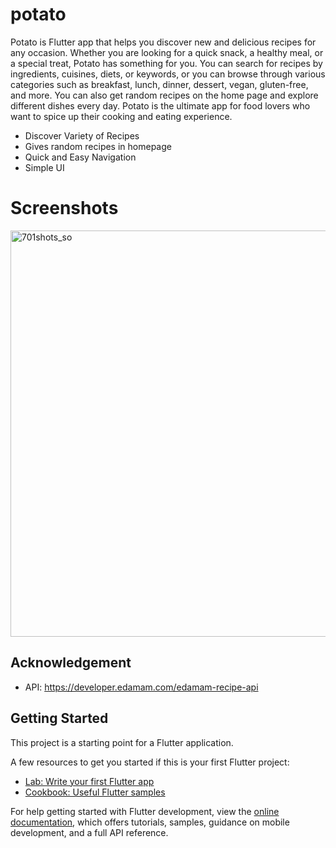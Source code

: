 # potato

Potato is Flutter app that helps you discover new and delicious recipes for any occasion. Whether you are looking for a quick snack, a healthy meal, or a special treat, Potato has something for you. You can search for recipes by ingredients, cuisines, diets, or keywords, or you can browse through various categories such as breakfast, lunch, dinner, dessert, vegan, gluten-free, and more. You can also get random recipes on the home page and explore different dishes every day. Potato is the ultimate app for food lovers who want to spice up their cooking and eating experience.

- Discover Variety of Recipes
- Gives random recipes in homepage
- Quick and Easy Navigation
- Simple UI

# Screenshots

<img src="https://github.com/isthissuraj/potato/assets/112235622/56d77f7c-acf2-4232-bf84-d9f0019ed95f" alt="701shots_so" width="650"/>


## Acknowledgement 
- API: https://developer.edamam.com/edamam-recipe-api
## Getting Started

This project is a starting point for a Flutter application.

A few resources to get you started if this is your first Flutter project:

- [Lab: Write your first Flutter app](https://docs.flutter.dev/get-started/codelab)
- [Cookbook: Useful Flutter samples](https://docs.flutter.dev/cookbook)

For help getting started with Flutter development, view the
[online documentation](https://docs.flutter.dev/), which offers tutorials,
samples, guidance on mobile development, and a full API reference.
